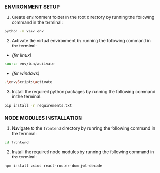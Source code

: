 ### ENVIRONMENT SETUP
1. Create environment folder in the root directory by running the following command in the terminal:
```bash
python -m venv env
```
2. Activate the virtual environment by running the following command in the terminal:

- *(for linux)*

```bash
source env/bin/activate
```

- *(for windows)*
```bash
.\env\Scripts\activate
```

3. Install the required python packages by running the following command in the terminal:
```bash
pip install -r requirements.txt
```


### NODE MODULES INSTALLATION
1. Navigate to the `frontend` directory by running the following command in the terminal:
```bash
cd frontend
```
2. Install the required node modules by running the following command in the terminal:
```bash
npm install axios react-router-dom jwt-decode
```
